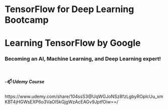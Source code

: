 # TensorFlow for Deep Learning Bootcamp
<h1>Learning TensorFlow by Google</h1>
 <h3> Becoming an AI, Machine Learning, and Deep Learning expert!</h2>
<br>
<h5>-📫 Udemy Course</h5> https://www.udemy.com/share/104ssS3@UqWGJoNSz8fzLgbyROplcUu_xmKBT4jHGWsEXP6o3VaOl5kGjgWzAcEAGv9JptfOiw==/
